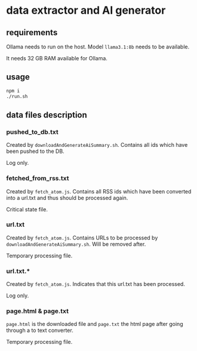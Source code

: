 # data extractor and AI generator

## requirements

Ollama needs to run on the host. Model `llama3.1:8b` needs to be available.

It needs 32 GB RAM available for Ollama.

## usage

```bash
npm i
./run.sh
```

## data files description

### pushed_to_db.txt

Created by `downloadAndGenerateAiSummary.sh`. Contains all ids which have been pushed to the DB. 

Log only.

### fetched_from_rss.txt

Created by `fetch_atom.js`. Contains all RSS ids which have been converted into a url.txt and thus should be processed again.

Critical state file.

### url.txt

Created by `fetch_atom.js`. Contains URLs to be processed by `downloadAndGenerateAiSummary.sh`. Will be removed after.

Temporary processing file.

### url.txt.*

Created by `fetch_atom.js`. Indicates that this url.txt has been processed.

Log only.

### page.html & page.txt

`page.html` is the downloaded file and `page.txt` the html page after going through a to text converter.

Temporary processing file.
